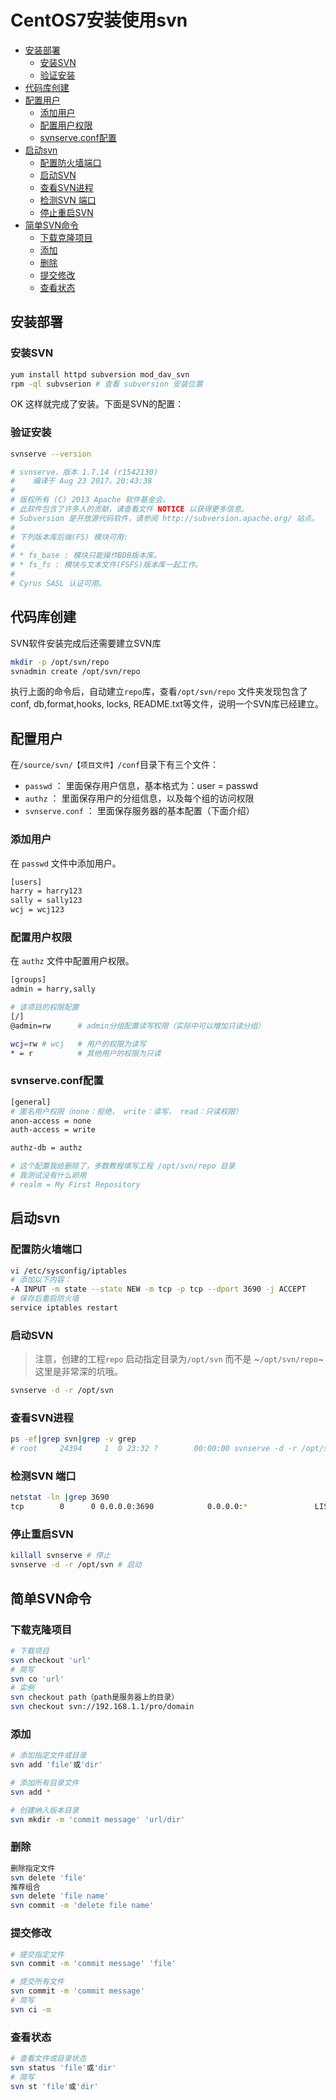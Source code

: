 CentOS7安装使用svn
===

<!-- TOC -->

- [安装部署](#安装部署)
  - [安装SVN](#安装svn)
  - [验证安装](#验证安装)
- [代码库创建](#代码库创建)
- [配置用户](#配置用户)
  - [添加用户](#添加用户)
  - [配置用户权限](#配置用户权限)
  - [svnserve.conf配置](#svnserveconf配置)
- [启动svn](#启动svn)
  - [配置防火墙端口](#配置防火墙端口)
  - [启动SVN](#启动svn)
  - [查看SVN进程](#查看svn进程)
  - [检测SVN 端口](#检测svn-端口)
  - [停止重启SVN](#停止重启svn)
- [简单SVN命令](#简单svn命令)
  - [下载克隆项目](#下载克隆项目)
  - [添加](#添加)
  - [删除](#删除)
  - [提交修改](#提交修改)
  - [查看状态](#查看状态)

<!-- /TOC -->

## 安装部署

### 安装SVN

```bash
yum install httpd subversion mod_dav_svn
rpm -ql subvserion # 查看 subversion 安装位置
```

OK 这样就完成了安装。下面是SVN的配置：


### 验证安装 

```bash
svnserve --version

# svnserve，版本 1.7.14 (r1542130)
#    编译于 Aug 23 2017，20:43:38
# 
# 版权所有 (C) 2013 Apache 软件基金会。
# 此软件包含了许多人的贡献，请查看文件 NOTICE 以获得更多信息。
# Subversion 是开放源代码软件，请参阅 http://subversion.apache.org/ 站点。
# 
# 下列版本库后端(FS) 模块可用:
# 
# * fs_base : 模块只能操作BDB版本库。
# * fs_fs : 模块与文本文件(FSFS)版本库一起工作。
# 
# Cyrus SASL 认证可用。
```

## 代码库创建 

SVN软件安装完成后还需要建立SVN库 

```bash
mkdir -p /opt/svn/repo
svnadmin create /opt/svn/repo
```

执行上面的命令后，自动建立`repo`库，查看`/opt/svn/repo` 文件夹发现包含了conf, db,format,hooks, locks, README.txt等文件，说明一个SVN库已经建立。


## 配置用户

在`/source/svn/【项目文件】/conf`目录下有三个文件：

- `passwd` ： 里面保存用户信息，基本格式为：user = passwd
- `authz` ： 里面保存用户的分组信息，以及每个组的访问权限
- `svnserve.conf` ： 里面保存服务器的基本配置（下面介绍）


### 添加用户

在 `passwd` 文件中添加用户。 

```bash
[users]
harry = harry123
sally = sally123
wcj = wcj123
```

### 配置用户权限

在 `authz` 文件中配置用户权限。 

```bash
[groups]
admin = harry,sally

# 该项目的权限配置
[/]
@admin=rw      # admin分组配置读写权限（实际中可以增加只读分组）

wcj=rw # wcj   # 用户的权限为读写
* = r          # 其他用户的权限为只读
```

### svnserve.conf配置

```bash
[general]
# 匿名用户权限（none：拒绝， write：读写， read：只读权限）
anon-access = none
auth-access = write

authz-db = authz

# 这个配置我给删除了，多数教程填写工程 /opt/svn/repo 目录
# 我测试没有什么卵用
# realm = My First Repository
```

## 启动svn

### 配置防火墙端口 

```bash
vi /etc/sysconfig/iptables
# 添加以下内容：
-A INPUT -m state --state NEW -m tcp -p tcp --dport 3690 -j ACCEPT
# 保存后重启防火墙
service iptables restart
```

### 启动SVN 

> 注意，创建的工程`repo` 启动指定目录为`/opt/svn` 而不是 ~`/opt/svn/repo`~
> 这里是非常深的坑哦。

```bash
svnserve -d -r /opt/svn
```

### 查看SVN进程 

```bash 
ps -ef|grep svn|grep -v grep
# root     24394     1  0 23:32 ?        00:00:00 svnserve -d -r /opt/svn
```

### 检测SVN 端口 

```bash
netstat -ln |grep 3690
tcp        0      0 0.0.0.0:3690            0.0.0.0:*               LISTEN
```

### 停止重启SVN 


```bash
killall svnserve # 停止
svnserve -d -r /opt/svn # 启动
```


## 简单SVN命令


### 下载克隆项目

```bash
# 下载项目
svn checkout 'url'
# 简写
svn co 'url'
# 实例
svn checkout path（path是服务器上的目录）
svn checkout svn://192.168.1.1/pro/domain
```


### 添加

```bash
# 添加指定文件或目录
svn add 'file'或'dir'

# 添加所有目录文件
svn add *

# 创建纳入版本目录
svn mkdir -m 'commit message' 'url/dir'
```

### 删除

```bash
删除指定文件
svn delete 'file'
推荐组合
svn delete 'file name'
svn commit -m 'delete file name'
```

### 提交修改

```bash
# 提交指定文件
svn commit -m 'commit message' 'file'

# 提交所有文件
svn commit -m 'commit message'
# 简写
svn ci -m
```


### 查看状态

```bash
# 查看文件或目录状态
svn status 'file'或'dir'
# 简写
svn st 'file'或'dir'
```
